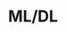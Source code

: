 ---
title: "ML/DL"
permalink: /categories/ML/
layout: category
author_profile: true
taxonomy: ML
---